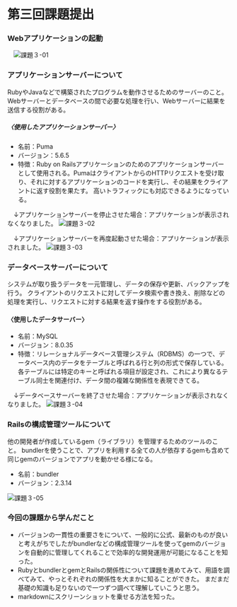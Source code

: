 # 第三回課題提出
### Webアプリケーションの起動
　![課題３-01](https://github.com/rumirumi0-0/main/assets/150570600/7cd708fa-1603-4abd-af78-00711ec1207e)
### アプリケーションサーバーについて ###
RubyやJavaなどで構築されたプログラムを動作させるためのサーバーのこと。  
Webサーバーとデータベースの間で必要な処理を行い、Webサーバーに結果を送信する役割がある。
##### 〈使用したアプリケーションサーバー〉
* 名前：Puma
* バージョン：5.6.5
* 特徴：Ruby on Railsアプリケーションのためのアプリケーションサーバーとして使用される。PumaはクライアントからのHTTPリクエストを受け取り、それに対するアプリケーションのコードを実行し、その結果をクライアントに返す役割を果たす。
高いトラフィックにも対応できるようになっている。

　↓アプリケーションサーバーを停止させた場合：アプリケーションが表示されなくなりました。
![課題３-02](https://github.com/rumirumi0-0/main/assets/150570600/c9ab21f1-874f-4689-870b-8484bdea001e)

　↓アプリケーションサーバーを再度起動させた場合：アプリケーションが表示されました。
![課題３-03](https://github.com/rumirumi0-0/main/assets/150570600/ff0a906c-13c6-42dc-b1f4-0522457f1c89)
### データベースサーバーについて
システムが取り扱うデータを一元管理し、データの保存や更新、バックアップを行う。
クライアントのリクエストに対してデータ検索や書き換え、削除などの処理を実行し、リクエストに対する結果を返す操作をする役割がある。
#### 〈使用したデータサーバー〉
* 名前：MySQL
* バージョン：8.0.35
* 特徴：リレーショナルデータベース管理システム（RDBMS）の一つで、データベース内のデータをテーブルと呼ばれる行と列の形式で保存している。各テーブルには特定のキーと呼ばれる項目が設定され、これにより異なるテーブル同士を関連付け、データ間の複雑な関係性を表現できてる。

　↓データベースサーバーを終了させた場合：アプリケーションが表示されなくなりました。
![課題３-04](https://github.com/rumirumi0-0/main/assets/150570600/5b0dfeae-2b5e-4196-97e4-8173a4efcc89)
### Railsの構成管理ツールについて
他の開発者が作成しているgem（ライブラリ）を管理するためのツールのこと。
bundlerを使うことで、アプリを利用する全ての人が依存するgemも含めて同じgemのバージョンでアプリを動かせる様になる。
* 名前：bundler
* バージョン：2.3.14

![課題３-05](https://github.com/rumirumi0-0/main/assets/150570600/a4db478e-c521-4055-ab37-f41631dee38a)

### 今回の課題から学んだこと
* バージョンの一貫性の重要さをについて、一般的に公式、最新のものが良いと考えがちでしたがbundlerなどの構成管理ツールを使ってgemのバージョンを自動的に管理してくれることで効率的な開発運用が可能になることを知った。
* RubyとbundlerとgemとRailsの関係性について課題を進めてみて、用語を調べてみて、やっとそれぞれの関係性を大まかに知ることができた。
まだまだ基礎の知識も足りないので一つずつ調べて理解していこうと思う。
* markdownにスクリーンショットを乗せる方法を知った。
